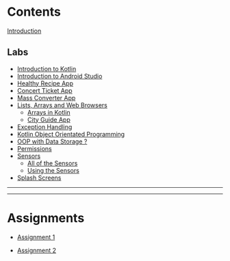 # Contents

[Introduction](Introduction/Introduction.md)

## Labs 

- [Introduction to Kotlin](Kotlin/Lab_1/Kotlin_Intro.md)
- [Introduction to Android Studio](Kotlin/IntroductionToAndroidStudio/IntroductionToAndroidStudio.md)
- [Healthy Recipe App]()
- [Concert Ticket App]()
- [Mass Converter App]()
- [Lists, Arrays and Web Browsers]()
  - [Arrays in Kotlin]()
  - [City Guide App]()
- [Exception Handling]()
- [Kotlin Object Orientated Programming]()
- [OOP with Data Storage ?]()
- [Permissions ]()
- [Sensors]()
  - [All of the Sensors]()
  - [Using the Sensors]()
- [Splash Screens ]()
  
-----------
-----------

# Assignments

- [Assignment 1]()

- [Assignment 2]()
